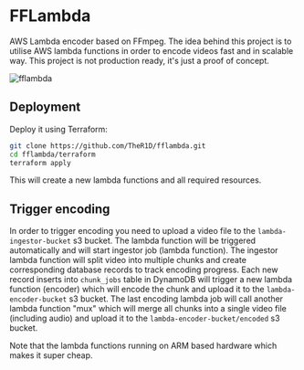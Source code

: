 # FFLambda
AWS Lambda encoder based on FFmpeg. The idea behind this project is to utilise AWS lambda functions in order to encode videos fast and in scalable way. This project is not production ready, it's just a proof of concept.

![fflambda](https://github.com/TheR1D/fflambda/assets/16740832/49b3826a-a373-443e-81b5-116dbd427b52)

## Deployment
Deploy it using Terraform:
```bash
git clone https://github.com/TheR1D/fflambda.git
cd fflambda/terraform
terraform apply
```
This will create a new lambda functions and all required resources.

## Trigger encoding
In order to trigger encoding you need to upload a video file to the `lambda-ingestor-bucket` s3 bucket. The lambda function will be triggered automatically and will start ingestor job (lambda function). The ingestor lambda function will split video into multiple chunks and create corresponding database records to track encoding progress. Each new record inserts into `chunk_jobs` table in DynamoDB will trigger a new lambda function (encoder) which will encode the chunk and upload it to the `lambda-encoder-bucket` s3 bucket. The last encoding lambda job will call another lambda function "mux" which will merge all chunks into a single video file (including audio) and upload it to the `lambda-encoder-bucket/encoded` s3 bucket. 

Note that the lambda functions running on ARM based hardware which makes it super cheap.
